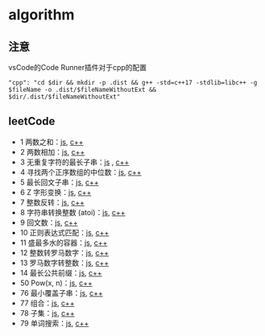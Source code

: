 # algorithm
## 注意
vsCode的Code Runner插件对于cpp的配置

`"cpp": "cd $dir && mkdir -p .dist && g++ -std=c++17 -stdlib=libc++ -g $fileName -o .dist/$fileNameWithoutExt && $dir/.dist/$fileNameWithoutExt"`
## leetCode

-  1 两数之和：[js](./leetcode/two-sum.js), [c++](./leetcode/two-sum.cpp)
-  2 两数相加：[js](./leetcode/add-two-numbers.js), [c++](./leetcode/add-two-numbers.cpp)
-  3 无重复字符的最长子串：[js](./leetcode/longest-substring-without-repeating-characters.js)
, [c++](./leetcode/longest-substring-without-repeating-characters.cpp)
-  4 寻找两个正序数组的中位数：[js](./leetcode/median-of-two-sorted-arrays.js), [c++](./leetcode/median-of-two-sorted-arrays.cpp)
-  5 最长回文子串：[js](./leetcode/longest-palindromic-substring.js), [c++](./leetcode/longest-palindromic-substring.cpp)
-  6 Z 字形变换：[js](./leetcode/zigzag-conversion.js), [c++](./leetcode/zigzag-conversion.cpp)
-  7 整数反转：[js](./leetcode/reverse-integer.js), [c++](./leetcode/reverse-integer.cpp)
-  8 字符串转换整数 (atoi)：[js](./leetcode/string-to-integer-atoi.js), [c++](./leetcode/string-to-integer-atoi.cpp)
-  9 回文数：[js](./leetcode/palindrome-number.js), [c++](./leetcode/palindrome-number.cpp)
-  10 正则表达式匹配：[js](./leetcode/regular-expression-matching.js), [c++](./leetcode/regular-expression-matching.cpp)
-  11 盛最多水的容器：[js](./leetcode/container-with-most-water.js), [c++](./leetcode/container-with-most-water.cpp)
-  12 整数转罗马数字：[js](./leetcode/integer-to-roman.js), [c++](./leetcode/integer-to-roman.cpp)
-  13 罗马数字转整数：[js](./leetcode/roman-to-integer.js), [c++](./leetcode/roman-to-integer.cpp)
-  14 最长公共前缀：[js](./leetcode/longest-common-prefix.js), [c++](./leetcode/longest-common-prefix.cpp)
-  50 Pow(x, n)：[js](./leetcode/powx-n.js), [c++](./leetcode/powx-n.cpp)
-  76 最小覆盖子串：[js](./leetcode/minimum-window-substring.js), [c++](./leetcode/minimum-window-substring.cpp)
-  77 组合：[js](./leetcode/combinations.js), [c++](./leetcode/combinations.cpp)
-  78 子集：[js](./leetcode/subsets.js), [c++](./leetcode/subsets.cpp)
-  79 单词搜索：[js](./leetcode/word-search.js), [c++](./leetcode/word-search.cpp)